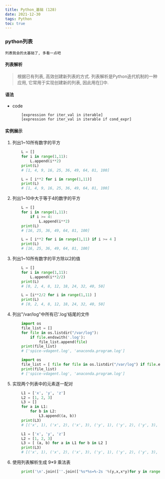 ```yaml
---
title: Python_基础 (128)
date: 2021-12-30
tags: Python
toc: true
---
```


### python列表
    列表我会的太基础了, 多看一点吧

<!-- more -->

#### 列表解析
>  根据已有列表, 高效创建新列表的方式.
   列表解析是Python迭代机制的一种应用, 它常用于实现创建新的列表, 因此用在[]中.

#### 语法
- code
    ```
        [expression for iter_val in iterable]
        [expression for iter_val in iterable if cond_expr]
    ```

#### 实例展示
1. 列出1~10所有数字的平方
    ```python
        L = []
        for i in range(1,11):
            L.append(i**2)
        print(L)
        # [1, 4, 9, 16, 25, 36, 49, 64, 81, 100]

        L = [ i**2 for i in range(1,11)]
        print(L)
        # [1, 4, 9, 16, 25, 36, 49, 64, 81, 100]
    ```
2. 列出1~10中大于等于4的数字的平方
    ```python
        L = []
        for i in range(1,11):
            if i >= 4:
                L.append(i**2)
        print(L)
        # [16, 25, 36, 49, 64, 81, 100]

        L = [ i**2 for i in range(1,11) if i >= 4 ]
        print(L)
        # [16, 25, 36, 49, 64, 81, 100]
    ```
3. 列出1~10所有数字的平方除以2的值
    ```python
        L = []
        for i in range(1,11):
            L.append(i**2/2)
        print(L)
        # [0, 2, 4, 8, 12, 18, 24, 32, 40, 50]

        L = [i**2/2 for i in range(1,11) ]
        print(L)
        # [0, 2, 4, 8, 12, 18, 24, 32, 40, 50]
    ```
4. 列出"/var/log"中所有已'.log'结尾的文件
    ```python
        import os
        file_list = []
        for file in os.listdir("/var/log"):
            if file.endswith('.log'):
                file_list.append(file)
        print(file_list)
        # ['spice-vdagent.log', 'anaconda.program.log']

        import os
        file_list = [ file for file in os.listdir("/var/log") if file.endswith('.log') ]
        print(file_list)
        # ['spice-vdagent.log', 'anaconda.program.log']
    ```
5. 实现两个列表中的元素逐一配对
    ```python
        L1 = ['x', 'y', 'z']
        L2 = [1, 2, 3]
        L3 = []
        for a in L1:
            for b in L2:
                L3.append((a, b))
        print(L3)
        # [('x', 1), ('x', 2), ('x', 3), ('y', 1), ('y', 2), ('y', 3), ('z', 1), ('z', 2), ('z', 3)]

        L1 = ['x', 'y', 'z']
        L2 = [1, 2, 3]
        L3 = [ (a, b) for a in L1 for b in L2 ]
        print(L3)
        # [('x', 1), ('x', 2), ('x', 3), ('y', 1), ('y', 2), ('y', 3), ('z', 1), ('z', 2), ('z', 3)]
    ```
6. 使用列表解析生成 9*9 乘法表
    ```python
        print('\n'.join([''.join(['%s*%s=%-2s '%(y,x,x*y)for y in range(1,x+1)])for x in range(1,10)]))
    ```












